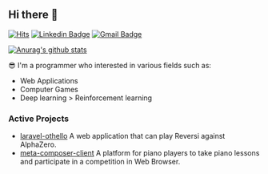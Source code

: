## Hi there 👋

<!--
**1ncursio/1ncursio** is a ✨ _special_ ✨ repository because its `README.md` (this file) appears on your GitHub profile.

Here are some ideas to get you started:

- 🔭 I’m currently working on ...
- 🌱 I’m currently learning ...
- 👯 I’m looking to collaborate on ...
- 🤔 I’m looking for help with ...
- 💬 Ask me about ...
- 📫 How to reach me: ...
- 😄 Pronouns: ...
- ⚡ Fun fact: ...
-->

[![Hits](https://hits.seeyoufarm.com/api/count/incr/badge.svg?url=https%3A%2F%2Fgithub.com%2F1ncursio&count_bg=%2379C83D&title_bg=%23555555&icon=&icon_color=%23E7E7E7&title=hits&edge_flat=false)](https://hits.seeyoufarm.com)
[![Linkedin Badge](https://img.shields.io/badge/-LinkedIn-blue?style=flat-square&logo=Linkedin&logoColor=white&link=https://www.linkedin.com/in/seong-yun-byeon-8183a8113/)](https://www.linkedin.com/in/yechan-kim-710186230/)
[![Gmail Badge](https://img.shields.io/badge/Gmail-d14836?style=flat-square&logo=Gmail&logoColor=white&link=mailto:snugyun01@gmail.com)](mailto:ckswn1323@g.yju.ac.kr)

[![Anurag's github stats](https://github-readme-stats.vercel.app/api?username=1ncursio)](https://github.com/anuraghazra/github-readme-stats)

😎 I'm a programmer who interested in various fields such as:

- Web Applications
- Computer Games
- Deep learning > Reinforcement learning

### Active Projects

- [laravel-othello](https://github.com/1ncursio/laravel-othello) A web application that can play Reversi against AlphaZero.
- [meta-composer-client](https://github.com/1ncursio/meta-composer-client) A platform for piano players to take piano lessons and participate in a competition in Web Browser.
